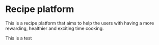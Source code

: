 # Recipe platform
This is a recipe platform that aims to help the users with having a more rewarding, healthier and exciting time cooking.

This is a test